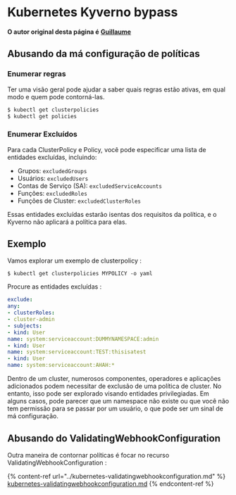 # Kubernetes Kyverno bypass

**O autor original desta página é** [**Guillaume**](https://www.linkedin.com/in/guillaume-chapela-ab4b9a196)

## Abusando da má configuração de políticas

### Enumerar regras

Ter uma visão geral pode ajudar a saber quais regras estão ativas, em qual modo e quem pode contorná-las.
```bash
$ kubectl get clusterpolicies
$ kubectl get policies
```
### Enumerar Excluídos

Para cada ClusterPolicy e Policy, você pode especificar uma lista de entidades excluídas, incluindo:

* Grupos: `excludedGroups`
* Usuários: `excludedUsers`
* Contas de Serviço (SA): `excludedServiceAccounts`
* Funções: `excludedRoles`
* Funções de Cluster: `excludedClusterRoles`

Essas entidades excluídas estarão isentas dos requisitos da política, e o Kyverno não aplicará a política para elas.

## Exemplo&#x20;

Vamos explorar um exemplo de clusterpolicy :&#x20;
```
$ kubectl get clusterpolicies MYPOLICY -o yaml
```
Procure as entidades excluídas :&#x20;
```yaml
exclude:
any:
- clusterRoles:
- cluster-admin
- subjects:
- kind: User
name: system:serviceaccount:DUMMYNAMESPACE:admin
- kind: User
name: system:serviceaccount:TEST:thisisatest
- kind: User
name: system:serviceaccount:AHAH:*

```
Dentro de um cluster, numerosos componentes, operadores e aplicações adicionados podem necessitar de exclusão de uma política de cluster. No entanto, isso pode ser explorado visando entidades privilegiadas. Em alguns casos, pode parecer que um namespace não existe ou que você não tem permissão para se passar por um usuário, o que pode ser um sinal de má configuração.

## Abusando do ValidatingWebhookConfiguration

Outra maneira de contornar políticas é focar no recurso ValidatingWebhookConfiguration :&#x20;

{% content-ref url="../kubernetes-validatingwebhookconfiguration.md" %}
[kubernetes-validatingwebhookconfiguration.md](../kubernetes-validatingwebhookconfiguration.md)
{% endcontent-ref %}
